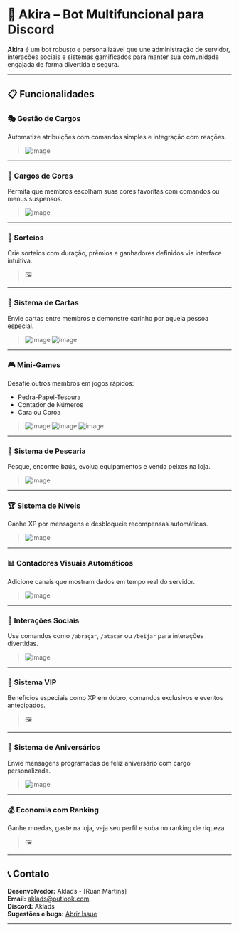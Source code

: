 # 🤖 Akira – Bot Multifuncional para Discord

**Akira** é um bot robusto e personalizável que une administração de servidor, interações sociais e sistemas gamificados para manter sua comunidade engajada de forma divertida e segura.

---

## 📋 Funcionalidades

### 🎭 Gestão de Cargos
Automatize atribuições com comandos simples e integração com reações.

> ![image](https://github.com/user-attachments/assets/e512573a-24d5-4c8f-ba92-46b66d6c3b5c)

---

### 🎨 Cargos de Cores
Permita que membros escolham suas cores favoritas com comandos ou menus suspensos.

> ![image](https://github.com/user-attachments/assets/b98bce71-74a7-4dd7-be16-d73c236e46c0)
 

---

### 🎁 Sorteios
Crie sorteios com duração, prêmios e ganhadores definidos via interface intuitiva.

> 🖼️ 

---

### 💌 Sistema de Cartas
Envie cartas entre membros e demonstre carinho por aquela pessoa especial.

> ![image](https://github.com/user-attachments/assets/87f700ad-c676-46b4-b867-026b95573cec)
> ![image](https://github.com/user-attachments/assets/5eeb8afb-b05e-4bb0-9bea-e88d7e69c241)



---

### 🎮 Mini-Games
Desafie outros membros em jogos rápidos:
- Pedra-Papel-Tesoura
- Contador de Números
- Cara ou Coroa

> ![image](https://github.com/user-attachments/assets/74eef391-97df-4458-a30b-1129028f5561)
> ![image](https://github.com/user-attachments/assets/4e355081-2997-4ff5-b4c2-055973077f7b)
> ![image](https://github.com/user-attachments/assets/c7eaf007-136b-42c4-8b67-47116494ba02)




---

### 🎣 Sistema de Pescaria
Pesque, encontre baús, evolua equipamentos e venda peixes na loja.

> ![image](https://github.com/user-attachments/assets/6218c8b6-5ed9-49b8-9fb6-e743af0c98fe)

---

### 🏆 Sistema de Níveis
Ganhe XP por mensagens e desbloqueie recompensas automáticas.

> ![image](https://github.com/user-attachments/assets/1474e8b2-3d87-4fed-a5c0-3b8dcbad59f7)


---

### 📊 Contadores Visuais Automáticos
Adicione canais que mostram dados em tempo real do servidor.

> ![image](https://github.com/user-attachments/assets/ca6721e4-0167-4367-bccf-483a4a60502a)


---

### 💞 Interações Sociais
Use comandos como `/abraçar`, `/atacar` ou `/beijar` para interações divertidas.

> ![image](https://github.com/user-attachments/assets/16119d42-a47f-4052-8f11-710b0eb990b0)


---

### 💎 Sistema VIP
Benefícios especiais como XP em dobro, comandos exclusivos e eventos antecipados.

> 🖼️ 

---

### 🎂 Sistema de Aniversários
Envie mensagens programadas de feliz aniversário com cargo personalizada.

> ![image](https://github.com/user-attachments/assets/73429f34-ac72-43d0-83c7-c25efcf4dde5)


---

### 💰 Economia com Ranking
Ganhe moedas, gaste na loja, veja seu perfil e suba no ranking de riqueza.

> 🖼️ 

---

## 📞 Contato

**Desenvolvedor:** Aklads - [Ruan Martins]  
**Email:** aklads@outlook.com  
**Discord:** Aklads  
**Sugestões e bugs:** [Abrir Issue](https://github.com/Aklads/Akira/issues)

---
